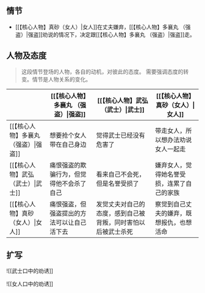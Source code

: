 ## 情节

- [[【核心人物】真砂（女人）|女人]]在丈夫嫌弃，[[【核心人物】多襄丸 （强盗）|强盗]]劝说的情况下，决定跟[[【核心人物】多襄丸 （强盗）|强盗]]走。

## 人物及态度

> 这段情节登场的人物，各自的动机，对彼此的态度。
> 需要强调态度的转变。情节是人物关系的变化。

|                       | [[【核心人物】多襄丸 （强盗）\|强盗]] | [[【核心人物】武弘（武士）\|武士]]            | [[【核心人物】真砂（女人）\|女人]]   |
| --------------------- | --------------------- | ------------------------------ | --------------------- |
| [[【核心人物】多襄丸 （强盗）\|强盗]] | 想要抢个女人带在自己身边          | 觉得武士已经没有危害了                    | 带走女人，所以想办法劝说女人一起走     |
| [[【核心人物】武弘（武士）\|武士]]   | 痛恨强盗的欺骗行为，但觉得他不会杀了自己  | 看来自己不会死，但是名誉受损了                | 嫌弃女人，觉得她名誉受损，连累了自己的家族 |
| [[【核心人物】真砂（女人）\|女人]]   | 痛恨强盗，但强盗提出的方法可以让自己活下去 | 发觉丈夫对自己的态度，感到自己被背叛，同时害怕以后被武士杀死 | 察觉到自己丈夫的嫌弃，既想报仇，也想活命  |

## 扩写

![[武士口中的劝诱]]

![[女人口中的劝诱]]

